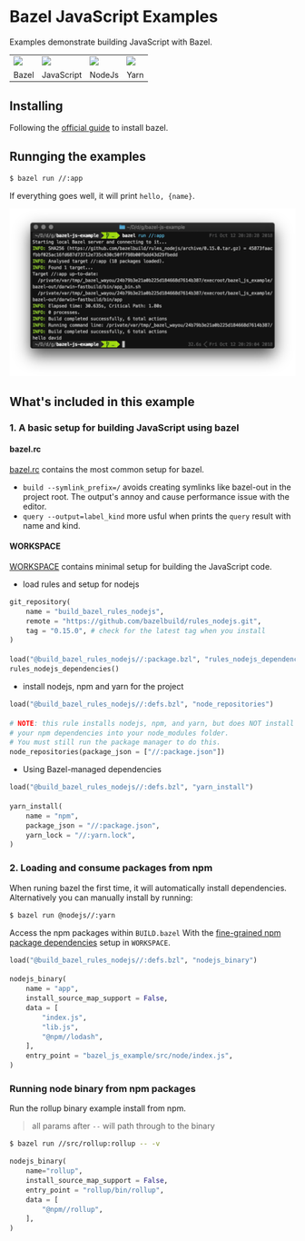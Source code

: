 # Bazel JavaScript Examples

Examples demonstrate building JavaScript with Bazel.

<table>
    <tr>
        <td><a href="https://bazel.build/"><img src="https://bazel.build/images/bazel-icon.svg" height="120"/></a></td>
        <td><img src="https://upload.wikimedia.org/wikipedia/commons/6/6a/JavaScript-logo.png" height="120"/></td>
        <td><a href="https://nodejs.org/en/"><img src="https://nodejs.org/static/images/logo.svg" height="120"/></a></td>
        <td><a href="https://yarnpkg.com/en/"><img src="https://yarnpkg.com/assets/feature-speed.png" height="120"/></a></td>
    </tr>
    <tr>
        <td>Bazel</td>
        <td>JavaScript</td>
        <td>NodeJs</td>
        <td>Yarn</td>
    </tr>
</table>


## Installing

Following the [official guide](https://docs.bazel.build/versions/master/install.html) to install bazel.


## Runnging the examples

```bash
$ bazel run //:app
```

If everything goes well, it will print `hello, {name}`.

![screenshot of the bazel javascript example building result](./assets/bazel_javascript_example.png)


## What's included in this example

### 1. A basic setup for building JavaScript using bazel

#### bazel.rc

[bazel.rc](./tools/bazel.rc) contains the most common setup for bazel.
- `build --symlink_prefix=/` avoids creating symlinks like bazel-out in the project root. The output's annoy and cause performance issue with the editor.
- `query --output=label_kind` more usful when prints the `query` result with name and kind.


#### WORKSPACE

[WORKSPACE](./WORKSPACE) contains minimal setup for building the JavaScript code.

- load rules and setup for nodejs

```python
git_repository(
    name = "build_bazel_rules_nodejs",
    remote = "https://github.com/bazelbuild/rules_nodejs.git",
    tag = "0.15.0", # check for the latest tag when you install
)

load("@build_bazel_rules_nodejs//:package.bzl", "rules_nodejs_dependencies")
rules_nodejs_dependencies()
```

- install nodejs, npm and yarn for the project

```python
load("@build_bazel_rules_nodejs//:defs.bzl", "node_repositories")

# NOTE: this rule installs nodejs, npm, and yarn, but does NOT install
# your npm dependencies into your node_modules folder.
# You must still run the package manager to do this.
node_repositories(package_json = ["//:package.json"])
```

- Using Bazel-managed dependencies

```python
load("@build_bazel_rules_nodejs//:defs.bzl", "yarn_install")

yarn_install(
    name = "npm",
    package_json = "//:package.json",
    yarn_lock = "//:yarn.lock",
)
```


### 2. Loading and consume packages from npm

When runing bazel the first time, it will automatically install dependencies. Alternatively you can manually install by running:

```bash
$ bazel run @nodejs//:yarn
```

Access the npm packages within `BUILD.bazel` With the [fine-grained npm package dependencies](https://github.com/bazelbuild/rules_nodejs#fine-grained-npm-package-dependencies) setup in `WORKSPACE`.

```python
load("@build_bazel_rules_nodejs//:defs.bzl", "nodejs_binary")

nodejs_binary(
    name = "app",
    install_source_map_support = False,
    data = [
        "index.js",
        "lib.js",
        "@npm//lodash",
    ],
    entry_point = "bazel_js_example/src/node/index.js",
)

```

### Running node binary from npm packages

Run the rollup binary example install from npm.

> all params after `--` will path through to the binary

```bash
$ bazel run //src/rollup:rollup -- -v
```

```python
nodejs_binary(
    name="rollup",
    install_source_map_support = False,
    entry_point = "rollup/bin/rollup",
    data = [
        "@npm//rollup",
    ],
)
```


